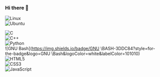 ### Hi there 👋 
![Linux](https://img.shields.io/badge/Linux-3DDC84?style=for-the-badge&logo=Linux&logoColor=white&labelColor=101010)<br>
![Ubuntu](https://img.shields.io/badge/Ubuntu-3DDC84?style=for-the-badge&logo=Ubuntu&logoColor=white&labelColor=101010)<br>

<!--
**MaycolZx/MaycolZx** is a ✨ _special_ ✨ repository because its `README.md` (this file) appears on your GitHub profile.

Here are some ideas to get you started:

- 🔭 I’m currently working on ...
- 🌱 I’m currently learning ...
- 👯 I’m looking to collaborate on ...
- 🤔 I’m looking for help with ...
- 💬 Ask me about ...
- 📫 How to reach me: ...
- 😄 Pronouns: ...
- ⚡ Fun fact: ...
-->

![C](https://img.shields.io/badge/C-3DDC84?style=for-the-badge&logo=C&logoColor=white&labelColor=101010)<br>
![C++](https://img.shields.io/badge/C++-3DDC84?style=for-the-badge&logo=C++&logoColor=white&labelColor=101010)<br>
![Python](https://img.shields.io/badge/Python-3DDC84?style=for-the-badge&logo=Python&logoColor=white&labelColor=101010)<br>
![GNU Bash](https://img.shields.io/badge/GNU \BASH-3DDC84?style=for-the-badge&logo=GNU \Bash&logoColor=white&labelColor=101010)<br>
![HTML5](https://img.shields.io/badge/HTML5-3DDC84?style=for-the-badge&logo=HTML5&logoColor=white&labelColor=101010)<br>
![CSS3](https://img.shields.io/badge/CSS3-3DDC84?style=for-the-badge&logo=CSS3&logoColor=white&labelColor=101010)<br>
![JavaScript](https://img.shields.io/badge/JavaScript-3DDC84?style=for-the-badge&logo=JavaScript&logoColor=white&labelColor=101010)<br>
